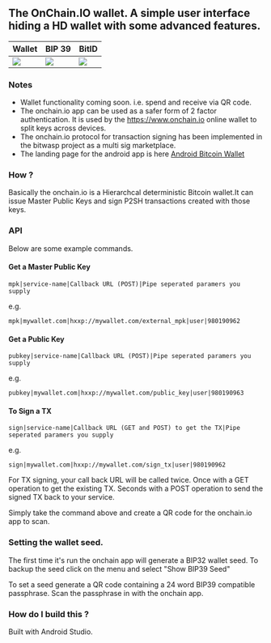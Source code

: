 ## The OnChain.IO wallet. A simple user interface hiding a HD wallet with some advanced features.

| Wallet | BIP 39 | BitID |
|--------|--------|--------|
|![](http://i.imgur.com/pGEmL2B.png)|![](http://i.imgur.com/S6frWkp.png)|![](http://i.imgur.com/qRcBoEn.png)|

### Notes

* Wallet functionality coming soon. i.e. spend and receive via QR code.
* The onchain.io app can be used as a safer form of 2 factor authentication. It is used by the https://www.onchain.io online wallet to split keys across devices.
* The onchain.io protocol for transaction signing has been implemented in the bitwasp project as a multi sig marketplace.
* The landing page for the android app is here [Android Bitcoin Wallet](https://www.onchain.io/android-bitcoin-wallet)

### How ?

Basically the onchain.io is a Hierarchcal deterministic Bitcoin wallet.It can issue Master Public Keys and sign P2SH transactions created with those keys.

### API

Below are some example commands.

#### Get a Master Public Key

    mpk|service-name|Callback URL (POST)|Pipe seperated paramers you supply

e.g.

    mpk|mywallet.com|hxxp://mywallet.com/external_mpk|user|980190962

#### Get a Public Key

    pubkey|service-name|Callback URL (POST)|Pipe seperated paramers you supply

e.g.

    pubkey|mywallet.com|hxxp://mywallet.com/public_key|user|980190963

#### To Sign a TX

    sign|service-name|Callback URL (GET and POST) to get the TX|Pipe seperated paramers you supply

e.g.

    sign|mywallet.com|hxxp://mywallet.com/sign_tx|user|980190962
    
For TX signing, your call back URL will be called twice. Once with a GET operation to get the existing TX. Seconds with a POST operation
to send the signed TX back to your service.

Simply take the command above and create a QR code for the onchain.io app to scan.

### Setting the wallet seed.

The first time it's run the onchain app will generate a BIP32 wallet seed. To backup the seed click on the menu and 
select "Show BIP39 Seed"

To set a seed generate a QR code containing a 24 word BIP39 compatible passphrase. Scan the passphrase in with the onchain app.


### How do I build this ?

Built with Android Studio.





